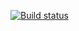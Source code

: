 [![Build status](https://ci.appveyor.com/api/projects/status/8dru9qiix6juiur5?svg=true)](https://ci.appveyor.com/project/SvetlanaSnegurova/bbdpageobjects)